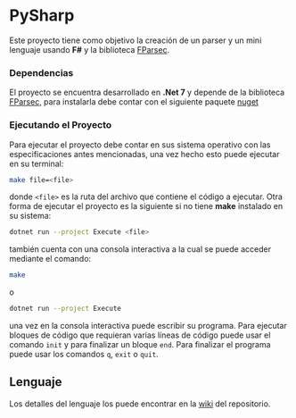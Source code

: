 # PySharp

Este proyecto tiene como objetivo la creación de un parser y un mini lenguaje usando **F#** y la biblioteca <a href="https://github.com/stephan-tolksdorf/fparsec">FParsec</a>.

### Dependencias

El proyecto se encuentra desarrollado en **.Net 7** y depende de la biblioteca <a href="https://github.com/stephan-tolksdorf/fparsec">FParsec</a>, para instalarla debe contar con el siguiente paquete <a href="https://www.nuget.org/packages/FParsec/">nuget</a>

### Ejecutando el Proyecto

Para ejecutar el proyecto debe contar en sus sistema operativo con las especificaciones antes mencionadas, una vez hecho esto puede ejecutar en su terminal:

```bash
make file=<file>
```

donde `<file>` es la ruta del archivo que contiene el código a ejecutar. Otra forma de ejecutar el proyecto es la siguiente si no tiene **make** instalado en su sistema:

```bash
dotnet run --project Execute <file>
```

también cuenta con una consola interactiva a la cual se puede acceder mediante el comando:

```bash
make
```

o

```bash
dotnet run --project Execute
```

una vez en la consola interactiva puede escribir su programa. Para ejecutar bloques de código que requieran varias líneas de
código puede usar el comando `init` y para finalizar un bloque `end`. Para finalizar el programa puede usar los comandos
`q`, `exit` o `quit`.

## Lenguaje
Los detalles del lenguaje los puede encontrar en la <a href="https://github.com/raudel25/PySharp/wiki/Lenguaje">wiki</a> del repositorio.
